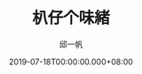 ---
issue: 335
title: 朳仔个味緒
author: 邱一帆
language: 四縣
date: 2019-07-18T00:00:00.000+08:00
topic: 抒懷
difficulty: 2
wikidata: Q98096223
wikidata_link: https://www.wikidata.org/wiki/Q98096223
author_wikidata_link: https://www.wikidata.org/wiki/Q98096293
author_wikidata: Q98096293
---